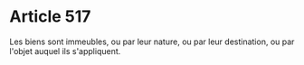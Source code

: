 # Article 517

Les biens sont immeubles, ou par leur nature, ou par leur destination, ou par l'objet auquel ils s'appliquent.